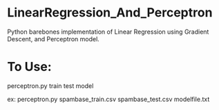 # LinearRegression_And_Perceptron
Python barebones implementation of Linear Regression using Gradient Descent, and Perceptron model.

# To Use:
perceptron.py train test model

 
ex: perceptron.py spambase_train.csv spambase_test.csv modelfile.txt

